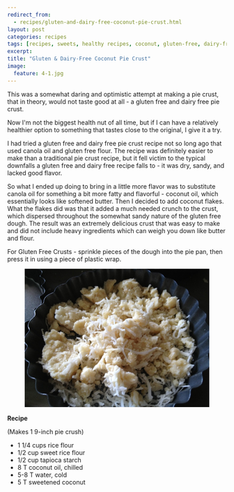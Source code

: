 ```yaml
---
redirect_from: 
  - recipes/gluten-and-dairy-free-coconut-pie-crust.html
layout: post
categories: recipes
tags: [recipes, sweets, healthy recipes, coconut, gluten-free, dairy-free, pie crust]
excerpt: 
title: "Gluten & Dairy-Free Coconut Pie Crust"
image:
  feature: 4-1.jpg
---
```


This was a somewhat daring and optimistic attempt at making a pie crust, that in theory, would not taste good at all - a gluten free and dairy free pie crust.


Now I'm not the biggest health nut of all time, but if I can have a relatively healthier option to something that tastes close to the original, I give it a try.


I had tried a gluten free and dairy free pie crust recipe not so long ago that used canola oil and gluten free flour.  The recipe was definitely easier to make than a traditional pie crust recipe, but it fell victim to the typical downfalls a gluten free and dairy free recipe falls to - it was dry, sandy, and lacked good flavor.


So what I ended up doing to bring in a little more flavor was to substitute canola oil for something a bit more fatty and flavorful - coconut oil, which essentially looks like softened butter.  Then I decided to add coconut flakes.  What the flakes did was that it added a much needed crunch to the crust, which dispersed throughout the somewhat sandy nature of the gluten free dough.  The result was an extremely delicious crust that was easy to make and did not include heavy ingredients which can weigh you down like butter and flour.


For Gluten Free Crusts - sprinkle pieces of the dough into the pie pan, then press it in using a piece of plastic wrap.

<figure> <img src='/images/4-2.jpg'> </figure>
<section class='recipe'>
<p><strong>Recipe</strong></p>

<p>(Makes 1 9-inch pie crush)</p>

<ul><li>1 1/4 cups rice flour</li><li>1/2 cup sweet rice flour</li><li>1/2 cup tapioca starch</li><li>8 T coconut oil, chilled</li><li>5-8 T water, cold</li><li>5 T sweetened coconut</li></ul></section>